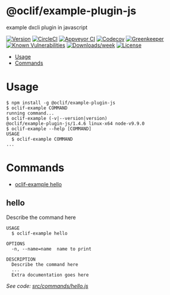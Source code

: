 @oclif/example-plugin-js
========================

example dxcli plugin in javascript

[![Version](https://img.shields.io/npm/v/@oclif/example-plugin-js.svg)](https://npmjs.org/package/@oclif/example-plugin-js)
[![CircleCI](https://circleci.com/gh/oclif/example-plugin-js/tree/master.svg?style=shield)](https://circleci.com/gh/oclif/example-plugin-js/tree/master)
[![Appveyor CI](https://ci.appveyor.com/api/projects/status/github/oclif/example-plugin-js?branch=master&svg=true)](https://ci.appveyor.com/project/oclif/example-plugin-js/branch/master)
[![Codecov](https://codecov.io/gh/oclif/example-plugin-js/branch/master/graph/badge.svg)](https://codecov.io/gh/oclif/example-plugin-js)
[![Greenkeeper](https://badges.greenkeeper.io/oclif/example-plugin-js.svg)](https://greenkeeper.io/)
[![Known Vulnerabilities](https://snyk.io/test/github/oclif/example-plugin-js/badge.svg)](https://snyk.io/test/github/oclif/example-plugin-js)
[![Downloads/week](https://img.shields.io/npm/dw/@oclif/example-plugin-js.svg)](https://npmjs.org/package/@oclif/example-plugin-js)
[![License](https://img.shields.io/npm/l/@oclif/example-plugin-js.svg)](https://github.com/oclif/example-plugin-js/blob/master/package.json)

<!-- toc -->
* [Usage](#usage)
* [Commands](#commands)
<!-- tocstop -->
<!-- usage -->
# Usage

```sh-session
$ npm install -g @oclif/example-plugin-js
$ oclif-example COMMAND
running command...
$ oclif-example (-v|--version|version)
@oclif/example-plugin-js/1.4.6 linux-x64 node-v9.9.0
$ oclif-example --help [COMMAND]
USAGE
  $ oclif-example COMMAND
...
```
<!-- usagestop -->
<!-- commands -->
# Commands

* [oclif-example hello](#hello)
## hello

Describe the command here

```
USAGE
  $ oclif-example hello

OPTIONS
  -n, --name=name  name to print

DESCRIPTION
  Describe the command here
  ...
  Extra documentation goes here
```

_See code: [src/commands/hello.js](https://github.com/oclif/example-plugin-js/blob/v1.4.6/src/commands/hello.js)_
<!-- commandsstop -->
